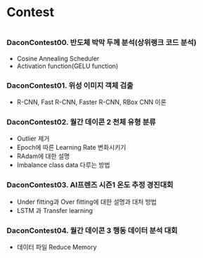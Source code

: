 # Contest

#
### DaconContest00. 반도체 박막 두께 분석(상위랭크 코드 분석)
- Cosine Annealing Scheduler
- Activation function(GELU function)


### DaconContest01. 위성 이미지 객체 검출
- R-CNN, Fast R-CNN, Faster R-CNN, RBox CNN 이론


### DaconContest02. 월간 데이콘 2 천체 유형 분류
- Outlier 제거
- Epoch에 따른 Learning Rate 변화시키기
- RAdam에 대한 설명
- Imbalance class data 다루는 방법


### DaconContest03. AI프렌즈 시즌1 온도 추정 경진대회
- Under fitting과 Over fitting에 대한 설명과 대처 방법
- LSTM 과 Transfer learning

### DaconContest04. 월간 데이콘 3 행동 데이터 분석 대회
- 데이터 파일 Reduce Memory
